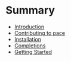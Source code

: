 # Summary

- [Introduction](./intro.md)
- [Contributing to pace](./contributing_to_pace.md)
- [Installation](./installation.md)
- [Completions](./commands/misc/completions.md)
- [Getting Started](./getting_started.md)

<!-- - [FAQ](./FAQ.md) -->
<!-- - [Feature Comparison](./feature_comparison.md) -->
<!-- - [Usage](./usage.md) -->
